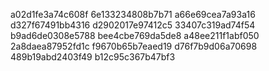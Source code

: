 a02d1fe3a74c608f
6e133234808b7b71
a66e69cea7a93a16
d327f67491bb4316
d2902017e97412c5
33407c319ad74f54
b9ad6de0308e5788
bee4cbe769da5de8
a48ee211f1abf050
2a8daea87952fd1c
f9670b65b7eaed19
d76f7b9d06a70698
489b19abd2403f49
b12c95c367b47bf3
